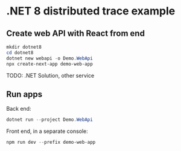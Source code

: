 # .NET 8 distributed trace example

## Create web API with React from end

```powershell
mkdir dotnet8
cd dotnet8
dotnet new webapi -o Demo.WebApi
npx create-next-app demo-web-app
```

TODO: .NET Solution, other service

## Run apps

Back end:

```powershell
dotnet run --project Demo.WebApi
```

Front end, in a separate console:

```powershell
npm run dev --prefix demo-web-app
```

